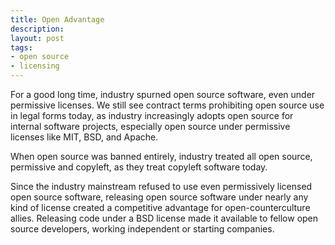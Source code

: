 ```yaml
---
title: Open Advantage
description:
layout: post
tags:
- open source
- licensing
---
```


For a good long time, industry spurned open source software, even under permissive licenses.  We still see contract terms prohibiting open source use in legal forms today, as industry increasingly adopts open source for internal software projects, especially open source under permissive licenses like MIT, BSD, and Apache.

When open source was banned entirely, industry treated all open source, permissive and copyleft, as they treat copyleft software today.

Since the industry mainstream refused to use even permissively licensed open source software, releasing open source software under nearly any kind of license created a competitive advantage for open-counterculture allies.  Releasing code under a BSD license made it available to fellow open source developers, working independent or starting companies.
